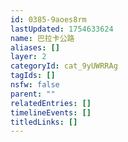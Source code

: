 ```yaml
---
id: 0385-9aoes8rm
lastUpdated: 1754633624
name: 巴拉卡公路
aliases: []
layer: 2
categoryId: cat_9yUWRRAg
tagIds: []
nsfw: false
parent: ""
relatedEntries: []
timelineEvents: []
titledLinks: []
---
```


